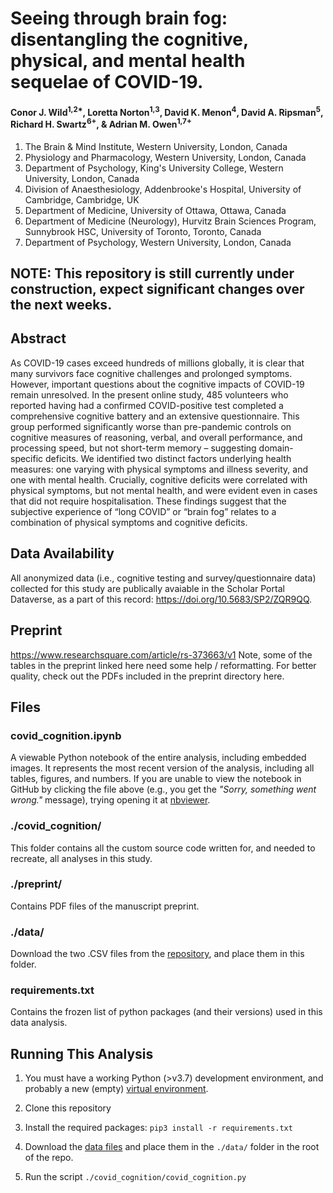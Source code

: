 # Seeing through brain fog: disentangling the cognitive, physical, and mental health sequelae of COVID-19.

#### Conor J. Wild<sup>1,2*</sup>, Loretta Norton<sup>1,3</sup>, David K. Menon<sup>4</sup>, David A. Ripsman<sup>5</sup>, Richard H. Swartz<sup>6+</sup>, & Adrian M. Owen<sup>1,7+</sup>

1.	The Brain & Mind Institute, Western University, London, Canada
2.	Physiology and Pharmacology, Western University, London, Canada
3.	Department of Psychology, King's University College, Western University, London, Canada
4.	Division of Anaesthesiology, Addenbrooke's Hospital, University of Cambridge, Cambridge, UK
5.	Department of Medicine, University of Ottawa, Ottawa, Canada
6.	Department of Medicine (Neurology), Hurvitz Brain Sciences Program, Sunnybrook HSC, University of Toronto, Toronto, Canada
7.	Department of Psychology, Western University, London, Canada

## NOTE: This repository is still currently under construction, expect significant changes over the next weeks.

## Abstract
As COVID-19 cases exceed hundreds of millions globally, it is clear that many survivors face cognitive challenges and prolonged symptoms. However, important questions about the cognitive impacts of COVID-19 remain unresolved. In the present online study, 485 volunteers who reported having had a confirmed COVID-positive test completed a comprehensive cognitive battery and an extensive questionnaire. This group performed significantly worse than pre-pandemic controls on cognitive measures of reasoning, verbal, and overall performance, and processing speed, but not short-term memory – suggesting domain-specific deficits. We identified two distinct factors underlying health measures: one varying with physical symptoms and illness severity, and one with mental health. Crucially, cognitive deficits were correlated with physical symptoms, but not mental health, and were evident even in cases that did not require hospitalisation. These findings suggest that the subjective experience of “long COVID” or “brain fog” relates to a combination of physical symptoms and cognitive deficits.

## Data Availability
All anonymized data (i.e., cognitive testing and survey/questionnaire data) collected for this study are publically avaiable in the Scholar Portal Dataverse, as a part of this record: https://doi.org/10.5683/SP2/ZQR9QQ.

## Preprint
https://www.researchsquare.com/article/rs-373663/v1
Note, some of the tables in the preprint linked here need some help / reformatting. For better quality, check out the PDFs included in the preprint directory here.

## Files

### covid_cognition.ipynb
A viewable Python notebook of the entire analysis, including embedded images. It represents the most recent version of the analysis, including all tables, figures, and numbers. If you are unable to view the notebook in GitHub by clicking the file above (e.g., you get the _"Sorry, something went wrong."_ message), trying opening it at [nbviewer](https://nbviewer.jupyter.org/github/TheOwenLab/2021-Wild-et-al-COVID-Cognition/blob/master/covid_cognition.ipynb?flush_cache=True).

### ./covid_cognition/
This folder contains all the custom source code written for, and needed to recreate, all analyses in this study.

### ./preprint/
Contains PDF files of the manuscript preprint.

### ./data/
Download the two .CSV files from the [repository](https://doi.org/10.5683/SP2/ZQR9QQ), and place them in this folder.

### requirements.txt
Contains the frozen list of python packages (and their versions) used in this data analysis.

## Running This Analysis

1. You must have a working Python (>v3.7) development environment, and probably a new (empty) [virtual environment](https://virtualenvwrapper.readthedocs.io/en/latest/).

1. Clone this repository

1. Install the required packages: `pip3 install -r requirements.txt`

1. Download the [data files](https://dataverse.scholarsportal.info/dataset.xhtml?persistentId=doi:10.5683/SP2/ZQR9QQ) and place them in the `./data/` folder in the root of the repo.

1. Run the script `./covid_cognition/covid_cognition.py`

#
